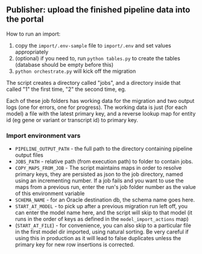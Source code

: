 
## Publisher: upload the finished pipeline data into the portal

How to run an import:
  1) copy the `import/.env-sample` file to `import/.env` and set values appropriately
  2) (optional) if you need to, run `python tables.py` to create the tables (database should be empty before this)
  3) `python orchestrate.py` will kick off the migration

The script creates a directory called "jobs", and a directory inside that called "1" the first time, "2" the second time, eg. 

Each of these job folders has working data for the migration and two output logs (one for errors, one for progress). The working data is just (for each model) a file with the latest primary key, and a reverse lookup map for entity id (eg gene or variant or transcript id) to primary key.

### Import environment vars
  - `PIPELINE_OUTPUT_PATH` - the full path to the directory containing pipeline output files
  - `JOBS_PATH` - relative path (from execution path) to folder to contain jobs.
  - `COPY_MAPS_FROM_JOB` - The script maintains maps in order to resolve primary keys, they are persisted as json to the job directory, named using an incrementing number. If a job fails and you want to use the maps from a previous run, enter the run's job folder number as the value of this environment variable
  - `SCHEMA_NAME` - for an Oracle destination db, the schema name goes here.
  - `START_AT_MODEL` - to pick up after a previous migration run left off, you can enter the model name here, and the script will skip to that model (it runs in the order of keys as defined in the `model_import_actions` map)
  - (`START_AT_FILE`) - for convenience, you can also skip to a particular file in the first model dir imported, using natural sorting. Be very careful if using this in production as it will lead to false duplicates unless the primary key for new row insertions is corrected.